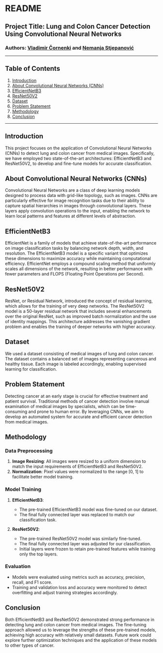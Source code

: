 # README

## Project Title: Lung and Colon Cancer Detection Using Convolutional Neural Networks


### Authors: [Vladimir Čornenki](https://github.com/cornenkiV) and [Nemanja Stjepanović](https://github.com/conamiflo)

---

## Table of Contents

1. [Introduction](#introduction)
2. [About Convolutional Neural Networks (CNNs)](#about-cnns)
3. [EfficientNetB3](#efficientnetb3)
4. [ResNet50V2](#resnet50v2)
5. [Dataset](#dataset)
6. [Problem Statement](#problem-statement)
7. [Methodology](#methodology)
9. [Conclusion](#conclusion)
---

## Introduction

This project focuses on the application of Convolutional Neural Networks (CNNs) to detect lung and colon cancer from medical images. Specifically, we have employed two state-of-the-art architectures: EfficientNetB3 and ResNet50V2, to develop and fine-tune models for accurate classification.

## About Convolutional Neural Networks (CNNs)

Convolutional Neural Networks are a class of deep learning models designed to process data with grid-like topology, such as images. CNNs are particularly effective for image recognition tasks due to their ability to capture spatial hierarchies in images through convolutional layers. These layers apply convolution operations to the input, enabling the network to learn local patterns and features at different levels of abstraction.

## EfficientNetB3

EfficientNet is a family of models that achieve state-of-the-art performance on image classification tasks by balancing network depth, width, and resolution. The EfficientNetB3 model is a specific variant that optimizes these dimensions to maximize accuracy while maintaining computational efficiency. EfficientNet employs a compound scaling method that uniformly scales all dimensions of the network, resulting in better performance with fewer parameters and FLOPS (Floating Point Operations per Second).

## ResNet50V2

ResNet, or Residual Network, introduced the concept of residual learning, which allows for the training of very deep networks. The ResNet50V2 model is a 50-layer residual network that includes several enhancements over the original ResNet, such as improved batch normalization and the use of identity mappings. This architecture addresses the vanishing gradient problem and enables the training of deeper networks with higher accuracy.

## Dataset

We used a dataset consisting of medical images of lung and colon cancer. The dataset contains a balanced set of images representing cancerous and healthy tissue. Each image is labeled accordingly, enabling supervised learning for classification.

## Problem Statement

Detecting cancer at an early stage is crucial for effective treatment and patient survival. Traditional methods of cancer detection involve manual examination of medical images by specialists, which can be time-consuming and prone to human error. By leveraging CNNs, we aim to develop an automated system for accurate and efficient cancer detection from medical images.

## Methodology

### Data Preprocessing

1. **Image Resizing**: All images were resized to a uniform dimension to match the input requirements of EfficientNetB3 and ResNet50V2.
2. **Normalization**: Pixel values were normalized to the range [0, 1] to facilitate better model training.

### Model Training

1. **EfficientNetB3**: 
   - The pre-trained EfficientNetB3 model was fine-tuned on our dataset.
   - The final fully connected layer was replaced to match our classification task.
   

2. **ResNet50V2**: 
   - The pre-trained ResNet50V2 model was similarly fine-tuned.
   - The final fully connected layer was adjusted for our classification.
   - Initial layers were frozen to retain pre-trained features while training only the top layers.

### Evaluation

- Models were evaluated using metrics such as accuracy, precision, recall, and F1 score.
- Training and validation loss and accuracy were monitored to detect overfitting and adjust training strategies accordingly.


## Conclusion

Both EfficientNetB3 and ResNet50V2 demonstrated strong performance in detecting lung and colon cancer from medical images. The fine-tuning approach allowed us to leverage the strengths of these pre-trained models, achieving high accuracy with relatively small datasets. Future work could explore further optimization techniques and the application of these models to other types of cancer.
